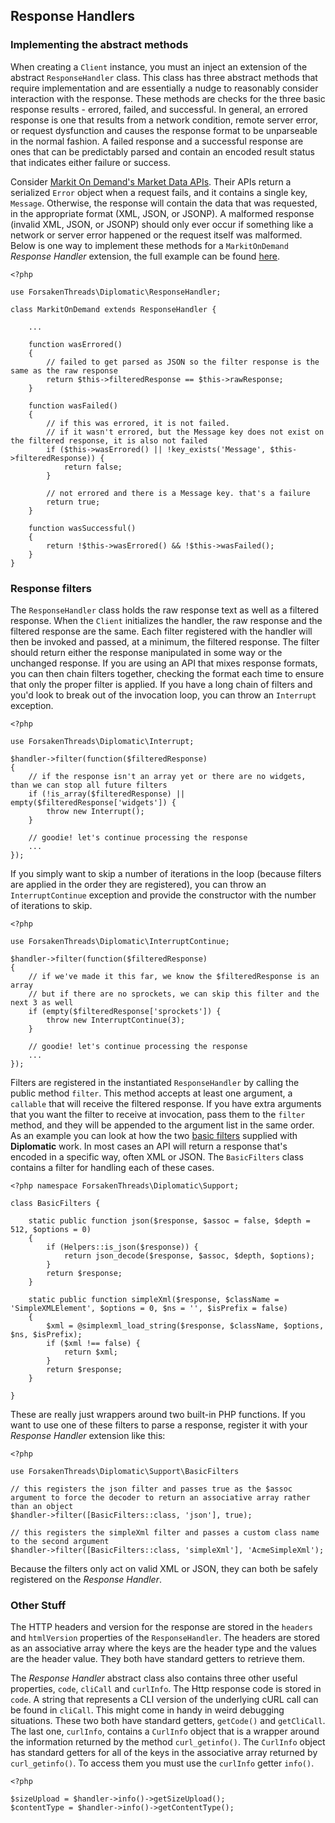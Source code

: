 ## Response Handlers

### Implementing the abstract methods

When creating a `Client` instance, you must an inject an extension of the abstract `ResponseHandler` class.  This class has three abstract methods that require implementation and are essentially a nudge to reasonably consider interaction with the response.  These methods are checks for the three basic response results - errored, failed, and successful.  In general, an errored response is one that results from a network condition, remote server error, or request dysfunction and causes the response format to be unparseable in the normal fashion.  A failed response and a successful response are ones that can be predictably parsed and contain an encoded result status that indicates either failure or success.

Consider [Markit On Demand's Market Data APIs](http://dev.markitondemand.com/MODApis/).  Their APIs return a serialized `Error` object when a request fails, and it contains a single key, `Message`.  Otherwise, the response will contain the data that was requested, in the appropriate format (XML, JSON, or JSONP).  A malformed response (invalid XML, JSON, or JSONP) should only ever occur if something like a network or server error happened or the request itself was malformed.  Below is one way to implement these methods for a `MarkitOnDemand` *Response Handler* extension, the full example can be found [here](./examples/MarkitOnDemand.php).

```
<?php

use ForsakenThreads\Diplomatic\ResponseHandler;

class MarkitOnDemand extends ResponseHandler {

    ...

    function wasErrored()
    {
        // failed to get parsed as JSON so the filter response is the same as the raw response
        return $this->filteredResponse == $this->rawResponse;
    }

    function wasFailed()
    {
        // if this was errored, it is not failed.
        // if it wasn't errored, but the Message key does not exist on the filtered response, it is also not failed
        if ($this->wasErrored() || !key_exists('Message', $this->filteredResponse)) {
            return false;
        }
        
        // not errored and there is a Message key. that's a failure
        return true;
    }

    function wasSuccessful()
    {
        return !$this->wasErrored() && !$this->wasFailed();
    }
}
```

### Response filters

The `ResponseHandler` class holds the raw response text as well as a filtered response.  When the `Client` initializes the handler, the raw response and the filtered response are the same.  Each filter registered with the handler will then be invoked and passed, at a minimum, the filtered response.  The filter should return either the response manipulated in some way or the unchanged response.  If you are using an API that mixes response formats, you can then chain filters together, checking the format each time to ensure that only the proper filter is applied.  If you have a long chain of filters and you'd look to break out of the invocation loop, you can throw an `Interrupt` exception.

```
<?php

use ForsakenThreads\Diplomatic\Interrupt;

$handler->filter(function($filteredResponse)
{
    // if the response isn't an array yet or there are no widgets, than we can stop all future filters
    if (!is_array($filteredResponse) || empty($filteredResponse['widgets']) {
        throw new Interrupt();
    }
    
    // goodie! let's continue processing the response
    ...
});
```

If you simply want to skip a number of iterations in the loop (because filters are applied in the order they are registered), you can throw an `InterruptContinue` exception and provide the constructor with the number of iterations to skip.

```
<?php

use ForsakenThreads\Diplomatic\InterruptContinue;

$handler->filter(function($filteredResponse)
{
    // if we've made it this far, we know the $filteredResponse is an array
    // but if there are no sprockets, we can skip this filter and the next 3 as well
    if (empty($filteredResponse['sprockets']) {
        throw new InterruptContinue(3);
    }
    
    // goodie! let's continue processing the response
    ...
});
```

Filters are registered in the instantiated `ResponseHandler` by calling the public method `filter`.  This method accepts at least one argument, a `callable` that will receive the filtered response.  If you have extra arguments that you want the filter to receive at invocation, pass them to the `filter` method, and they will be appended to the argument list in the same order.  As an example you can look at how the two [basic filters](./src/Support/BasicFilters.php) supplied with **Diplomatic** work.  In most cases an API will return a response that's encoded in a specific way, often XML or JSON.  The `BasicFilters` class contains a filter for handling each of these cases.

```
<?php namespace ForsakenThreads\Diplomatic\Support;

class BasicFilters {

    static public function json($response, $assoc = false, $depth = 512, $options = 0)
    {
        if (Helpers::is_json($response)) {
            return json_decode($response, $assoc, $depth, $options);
        }
        return $response;
    }

    static public function simpleXml($response, $className = 'SimpleXMLElement', $options = 0, $ns = '', $isPrefix = false)
    {
        $xml = @simplexml_load_string($response, $className, $options, $ns, $isPrefix);
        if ($xml !== false) {
            return $xml;
        }
        return $response;
    }

}
```

These are really just wrappers around two built-in PHP functions.  If you want to use one of these filters to parse a response, register it with your *Response Handler* extension like this:

```
<?php

use ForsakenThreads\Diplomatic\Support\BasicFilters

// this registers the json filter and passes true as the $assoc argument to force the decoder to return an associative array rather than an object
$handler->filter([BasicFilters::class, 'json'], true);

// this registers the simpleXml filter and passes a custom class name to the second argument
$handler->filter([BasicFilters::class, 'simpleXml'], 'AcmeSimpleXml');
```

Because the filters only act on valid XML or JSON, they can both be safely registered on the *Response Handler*.

### Other Stuff

The HTTP headers and version for the response are stored in the `headers` and `htmlVersion` properties of the `ResponseHandler`.  The headers are stored as an associative array where the keys are the header type and the values are the header value.  They both have standard getters to retrieve them.

The *Response Handler* abstract class also contains three other useful properties, `code`, `cliCall` and `curlInfo`.  The Http response code is stored in `code`.  A string that represents a CLI version of the underlying cURL call can be found in `cliCall`. This might come in handy in weird debugging situations.  These two both have standard getters, `getCode()` and `getCliCall`.  The last one, `curlInfo`, contains a `CurlInfo` object that is a wrapper around the information returned by the method `curl_getinfo()`.  The `CurlInfo` object has standard getters for all of the keys in the associative array returned by `curl_getinfo()`.  To access them you must use the `curlInfo` getter `info()`.

```
<?php

$sizeUpload = $handler->info()->getSizeUpload();
$contentType = $handler->info()->getContentType();
```